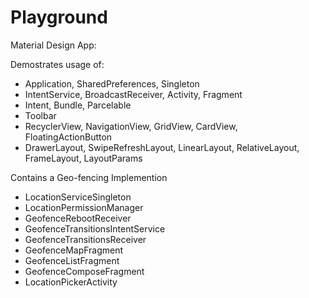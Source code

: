 # Playground
Material Design App:

Demostrates usage of:
* Application, SharedPreferences, Singleton
* IntentService, BroadcastReceiver, Activity, Fragment
* Intent, Bundle, Parcelable
* Toolbar
* RecyclerView, NavigationView, GridView, CardView, FloatingActionButton
* DrawerLayout, SwipeRefreshLayout, LinearLayout, RelativeLayout, FrameLayout, LayoutParams

Contains a Geo-fencing Implemention
* LocationServiceSingleton
* LocationPermissionManager
* GeofenceRebootReceiver
* GeofenceTransitionsIntentService
* GeofenceTransitionsReceiver
* GeofenceMapFragment
* GeofenceListFragment
* GeofenceComposeFragment
* LocationPickerActivity



